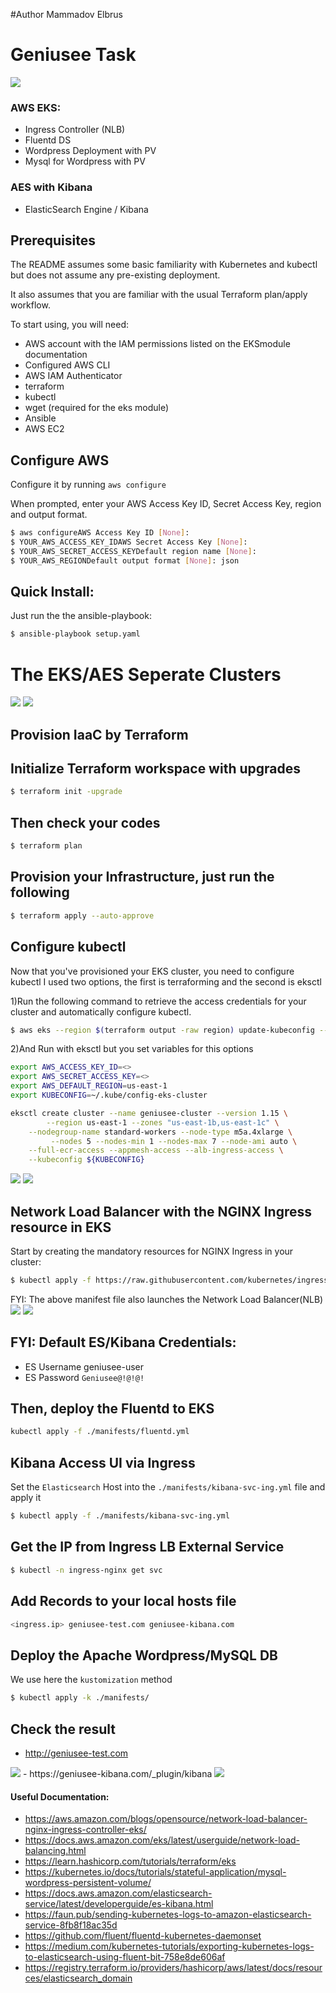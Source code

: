 #Author Mammadov Elbrus
# Geniusee Task 
<img src="https://st6.io/static/bb64db70072ae149e0867b7c02d44d5d/0abdd/terraform-and-aws.png">

### AWS EKS:
- Ingress Controller (NLB)
- Fluentd DS
- Wordpress Deployment with PV
- Mysql for Wordpress with PV
### AES with Kibana
- ElasticSearch Engine / Kibana

## Prerequisites
The README assumes some basic familiarity with Kubernetes and kubectl but does not assume any pre-existing deployment.

It also assumes that you are familiar with the usual Terraform plan/apply workflow.

To start using, you will need:

- AWS account with the IAM permissions listed on the EKSmodule documentation
- Configured AWS CLI
- AWS IAM Authenticator
- terraform
- kubectl
- wget (required for the eks module)
- Ansible
- AWS EC2 

## Configure AWS
Configure it by running `aws configure`

When prompted, enter your AWS Access Key ID, Secret Access Key, region and output format.
```bash
$ aws configureAWS Access Key ID [None]:
$ YOUR_AWS_ACCESS_KEY_IDAWS Secret Access Key [None]: 
$ YOUR_AWS_SECRET_ACCESS_KEYDefault region name [None]: 
$ YOUR_AWS_REGIONDefault output format [None]: json
```
## Quick Install:
Just run the the ansible-playbook:
```bash
$ ansible-playbook setup.yaml
```
# The EKS/AES Seperate Clusters
<img src="https://www.alfresco.com/sites/www.alfresco.com/files/2018/Nov/amazoneks_twitter.jpg?_buster=CFwpRD-B">
<img src="https://squadex.com/wp-content/uploads/2017/11/amazon-elasticsearch-service@2x.png">

## Provision IaaC by Terraform
## Initialize Terraform workspace with upgrades
```bash
$ terraform init -upgrade
```
## Then check your codes
```bash
$ terraform plan
```
## Provision your Infrastructure, just run the following
```bash
$ terraform apply --auto-approve
```
## Configure kubectl
Now that you've provisioned your EKS cluster, you need to configure kubectl
I used two options, the first is terraforming and the second is eksctl

1)Run the following command to retrieve the access credentials for your cluster and automatically configure kubectl.
```bash
$ aws eks --region $(terraform output -raw region) update-kubeconfig --name $(terraform output -raw cluster_name)
```
2)And Run with eksctl but you set variables for this options
```bash
export AWS_ACCESS_KEY_ID=<>
export AWS_SECRET_ACCESS_KEY=<>
export AWS_DEFAULT_REGION=us-east-1
export KUBECONFIG=~/.kube/config-eks-cluster

eksctl create cluster --name geniusee-cluster --version 1.15 \
        --region us-east-1 --zones "us-east-1b,us-east-1c" \
	--nodegroup-name standard-workers --node-type m5a.4xlarge \
         --nodes 5 --nodes-min 1 --nodes-max 7 --node-ami auto \
	--full-ecr-access --appmesh-access --alb-ingress-access \
	--kubeconfig ${KUBECONFIG}
```
<img src="./images/kubeconfig.PNG">
<img src="./images/get-nodes.PNG">

## Network Load Balancer with the NGINX Ingress resource in EKS
Start by creating the mandatory resources for NGINX Ingress in your cluster:
```bash
$ kubectl apply -f https://raw.githubusercontent.com/kubernetes/ingress-nginx/controller-0.32.0/deploy/static/provider/aws/deploy.yaml
```
FYI: The above manifest file also launches the Network Load Balancer(NLB)
<img src="./images/NLB.PNG">
<img src="./images/task2.PNG">
## FYI: Default ES/Kibana Credentials:
- ES Username geniusee-user
- ES Password `Geniusee@!@!@!`

## Then, deploy the Fluentd to EKS
```bash
kubectl apply -f ./manifests/fluentd.yml
```

## Kibana Access UI via Ingress
Set the `Elasticsearch` Host into the `./manifests/kibana-svc-ing.yml` file and apply it
```bash
$ kubectl apply -f ./manifests/kibana-svc-ing.yml
```
## Get the IP from Ingress LB External Service
```bash
$ kubectl -n ingress-nginx get svc
```

## Add Records to your local hosts file
```bash
<ingress.ip> geniusee-test.com geniusee-kibana.com
```
## Deploy the Apache Wordpress/MySQL DB
We use here the `kustomization` method
```bash
$ kubectl apply -k ./manifests/
```
## Check the result
- http://geniusee-test.com
<img src="./images/wordpress_ui.PNG">
- https://geniusee-kibana.com/_plugin/kibana
<img src="./images/kibana_ui.PNG">




#### Useful Documentation:

- https://aws.amazon.com/blogs/opensource/network-load-balancer-nginx-ingress-controller-eks/
- https://docs.aws.amazon.com/eks/latest/userguide/network-load-balancing.html
- https://learn.hashicorp.com/tutorials/terraform/eks
- https://kubernetes.io/docs/tutorials/stateful-application/mysql-wordpress-persistent-volume/
- https://docs.aws.amazon.com/elasticsearch-service/latest/developerguide/es-kibana.html
- https://faun.pub/sending-kubernetes-logs-to-amazon-elasticsearch-service-8fb8f18ac35d
- https://github.com/fluent/fluentd-kubernetes-daemonset
- https://medium.com/kubernetes-tutorials/exporting-kubernetes-logs-to-elasticsearch-using-fluent-bit-758e8de606af
- https://registry.terraform.io/providers/hashicorp/aws/latest/docs/resources/elasticsearch_domain